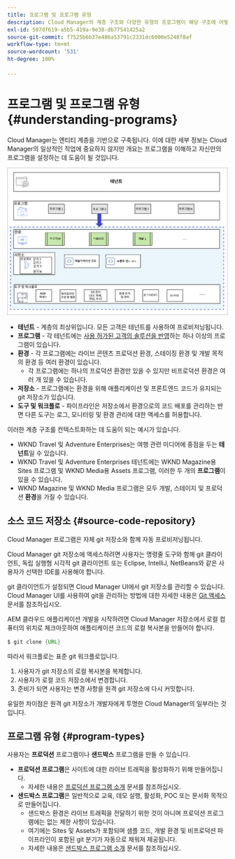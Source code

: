 ```yaml
---
title: 프로그램 및 프로그램 유형
description: Cloud Manager의 계층 구조와 다양한 유형의 프로그램이 해당 구조에 어떻게 적합하고 어떻게 다른지 알아봅니다.
exl-id: 507df619-a5b5-419a-9e38-db77541425a2
source-git-commit: f7525b6b37e486a53791c2331dc6000e5248f8af
workflow-type: tm+mt
source-wordcount: '531'
ht-degree: 100%

---
```



# 프로그램 및 프로그램 유형 {#understanding-programs}

Cloud Manager는 엔티티 계층을 기반으로 구축됩니다. 이에 대한 세부 정보는 Cloud Manager의 일상적인 작업에 중요하지 않지만 개요는 프로그램을 이해하고 자신만의 프로그램을 설정하는 데 도움이 될 것입니다.

![Cloud Manager 계층](assets/program-types1.png)

* **테넌트** - 계층의 최상위입니다. 모든 고객은 테넌트를 사용하여 프로비저닝됩니다.
* **프로그램** - 각 테넌트에는 [사용 허가된 고객의 솔루션을 반영](introduction-production-programs.md)하는 하나 이상의 프로그램이 있습니다.
* **환경** - 각 프로그램에는 라이브 콘텐츠 프로덕션 환경, 스테이징 환경 및 개발 목적의 환경 등 여러 환경이 있습니다.
   * 각 프로그램에는 하나의 프로덕션 환경만 있을 수 있지만 비프로덕션 환경은 여러 개 있을 수 있습니다.
* **저장소** - 프로그램에는 환경을 위해 애플리케이션 및 프론트엔드 코드가 유지되는 git 저장소가 있습니다.
* **도구 및 워크플로** - 파이프라인은 저장소에서 환경으로의 코드 배포를 관리하는 반면 다른 도구는 로그, 모니터링 및 환경 관리에 대한 액세스를 허용합니다.

이러한 계층 구조를 컨텍스트화하는 데 도움이 되는 예시가 있습니다.

* WKND Travel 및 Adventure Enterprises는 여행 관련 미디어에 중점을 두는 **테넌트**&#x200B;일 수 있습니다.
* WKND Travel 및 Adventure Enterprises 테넌트에는 WKND Magazine용 Sites 프로그램 및 WKND Media용 Assets 프로그램, 이러한 두 개의 **프로그램**&#x200B;이 있을 수 있습니다.
* WKND Magazine 및 WKND Media 프로그램은 모두 개발, 스테이지 및 프로덕션 **환경**&#x200B;을 가질 수 있습니다.

## 소스 코드 저장소 {#source-code-repository}

Cloud Manager 프로그램은 자체 git 저장소와 함께 자동 프로비저닝됩니다.

Cloud Manager git 저장소에 액세스하려면 사용자는 명령줄 도구와 함께 git 클라이언트, 독립 실행형 시각적 git 클라이언트 또는 Eclipse, IntelliJ, NetBeans와 같은 사용자가 선택한 IDE를 사용해야 합니다.

git 클라이언트가 설정되면 Cloud Manager UI에서 git 저장소를 관리할 수 있습니다. Cloud Manager UI를 사용하여 git을 관리하는 방법에 대한 자세한 내용은 [Git 액세스](/help/implementing/cloud-manager/managing-code/accessing-repos.md) 문서를 참조하십시오.

AEM 클라우드 애플리케이션 개발을 시작하려면 Cloud Manager 저장소에서 로컬 컴퓨터의 위치로 체크아웃하여 애플리케이션 코드의 로컬 복사본을 만들어야 합니다.

```java
$ git clone {URL}
```

따라서 워크플로는 표준 git 워크플로입니다.

1. 사용자가 git 저장소의 로컬 복사본을 복제합니다.
1. 사용자가 로컬 코드 저장소에서 변경합니다.
1. 준비가 되면 사용자는 변경 사항을 원격 git 저장소에 다시 커밋합니다.

유일한 차이점은 원격 git 저장소가 개발자에게 투명한 Cloud Manager의 일부라는 것입니다.

## 프로그램 유형 {#program-types}

사용자는 **프로덕션** 프로그램이나 **샌드박스** 프로그램을 만들 수 있습니다.

* **프로덕션 프로그램**&#x200B;은 사이트에 대한 라이브 트래픽을 활성화하기 위해 만들어집니다.
   * 자세한 내용은 [프로덕션 프로그램 소개](/help/implementing/cloud-manager/getting-access-to-aem-in-cloud/introduction-production-programs.md) 문서를 참조하십시오.
* **샌드박스 프로그램**&#x200B;은 일반적으로 교육, 데모 실행, 활성화, POC 또는 문서화 목적으로 만들어집니다.
   * 샌드박스 환경은 라이브 트래픽을 전달하기 위한 것이 아니며 프로덕션 프로그램에는 없는 제한 사항이 있습니다.
   * 여기에는 Sites 및 Assets가 포함되며 샘플 코드, 개발 환경 및 비프로덕션 파이프라인이 포함된 git 분기가 자동으로 채워져 제공됩니다.
   * 자세한 내용은 [샌드박스 프로그램 소개](/help/implementing/cloud-manager/getting-access-to-aem-in-cloud/introduction-sandbox-programs.md) 문서를 참조하십시오.
